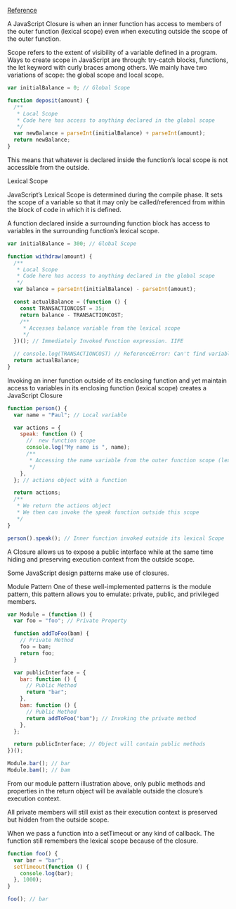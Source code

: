 [Reference](https://www.digitalocean.com/community/tutorials/understanding-javascript-closures-a-practical-approach#lexical-scope)

A JavaScript Closure is when an inner function has access to members of the outer function (lexical scope) even when executing outside the scope of the outer function.

Scope refers to the extent of visibility of a variable defined in a program. Ways to create scope in JavaScript are through: try-catch blocks, functions, the let keyword with curly braces among others. We mainly have two variations of scope: the global scope and local scope.

```jsx title='Scopes'
var initialBalance = 0; // Global Scope

function deposit(amount) {
  /**
   * Local Scope
   * Code here has access to anything declared in the global scope
   */
  var newBalance = parseInt(initialBalance) + parseInt(amount);
  return newBalance;
}
```

This means that whatever is declared inside the function’s local scope is not accessible from the outside.

Lexical Scope

JavaScript’s Lexical Scope is determined during the compile phase. It sets the scope of a variable so that it may only be called/referenced from within the block of code in which it is defined.

A function declared inside a surrounding function block has access to variables in the surrounding function’s lexical scope.

```jsx title='Lexical Scopes'
var initialBalance = 300; // Global Scope

function withdraw(amount) {
  /**
   * Local Scope
   * Code here has access to anything declared in the global scope
   */
  var balance = parseInt(initialBalance) - parseInt(amount);

  const actualBalance = (function () {
    const TRANSACTIONCOST = 35;
    return balance - TRANSACTIONCOST;
    /**
     * Accesses balance variable from the lexical scope
     */
  })(); // Immediately Invoked Function expression. IIFE

  // console.log(TRANSACTIONCOST) // ReferenceError: Can't find variable: TRANSACTIONCOST
  return actualBalance;
}
```

Invoking an inner function outside of its enclosing function and yet maintain access to variables in its enclosing function (lexical scope) creates a JavaScript Closure

```jsx title='Creating Closures'
function person() {
  var name = "Paul"; // Local variable

  var actions = {
    speak: function () {
      //  new function scope
      console.log("My name is ", name);
      /**
       * Accessing the name variable from the outer function scope (lexical scope)
       */
    },
  }; // actions object with a function

  return actions;
  /**
   * We return the actions object
   * We then can invoke the speak function outside this scope
   */
}

person().speak(); // Inner function invoked outside its lexical Scope
```

A Closure allows us to expose a public interface while at the same time hiding and preserving execution context from the outside scope.

Some JavaScript design patterns make use of closures.

Module Pattern
One of these well-implemented patterns is the module pattern, this pattern allows you to emulate: private, public, and privileged members.

```jsx title='Module Pattern'
var Module = (function () {
  var foo = "foo"; // Private Property

  function addToFoo(bam) {
    // Private Method
    foo = bam;
    return foo;
  }

  var publicInterface = {
    bar: function () {
      // Public Method
      return "bar";
    },
    bam: function () {
      // Public Method
      return addToFoo("bam"); // Invoking the private method
    },
  };

  return publicInterface; // Object will contain public methods
})();

Module.bar(); // bar
Module.bam(); // bam
```

From our module pattern illustration above, only public methods and properties in the return object will be available outside the closure’s execution context.

All private members will still exist as their execution context is preserved but hidden from the outside scope.

When we pass a function into a setTimeout or any kind of callback. The function still remembers the lexical scope because of the closure.

```jsx title='Callbacks and closure'
function foo() {
  var bar = "bar";
  setTimeout(function () {
    console.log(bar);
  }, 1000);
}

foo(); // bar
```
